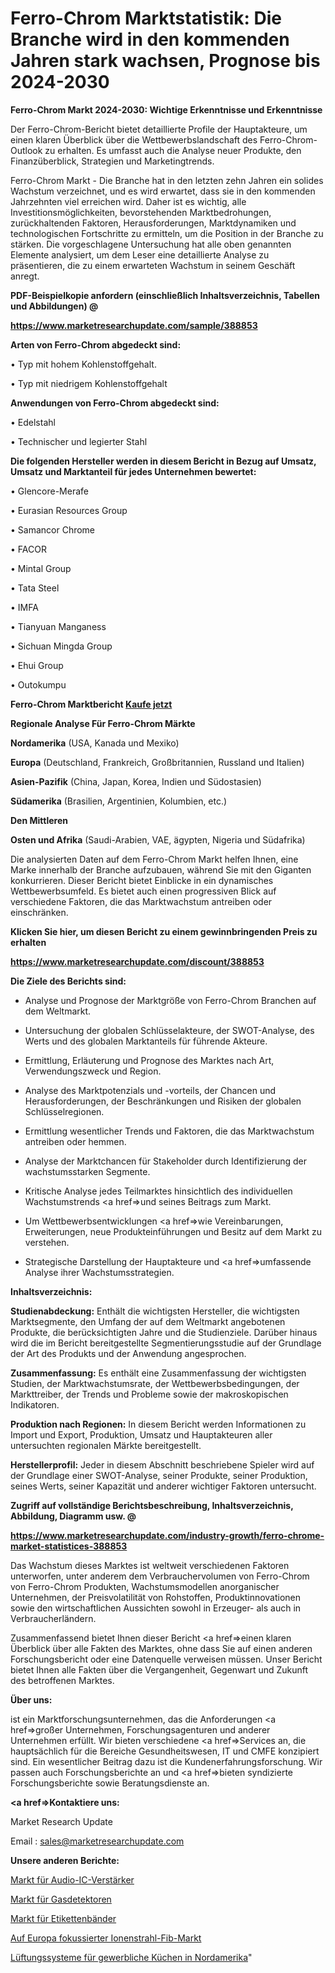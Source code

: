 # Ferro-Chrom Marktstatistik: Die Branche wird in den kommenden Jahren stark wachsen, Prognose bis 2024-2030

<strong>Ferro-Chrom Markt 2024-2030: Wichtige Erkenntnisse und Erkenntnisse</strong>

Der Ferro-Chrom-Bericht bietet detaillierte Profile der Hauptakteure, um einen klaren Überblick über die Wettbewerbslandschaft des Ferro-Chrom-Outlook zu erhalten. Es umfasst auch die Analyse neuer Produkte, den Finanzüberblick, Strategien und Marketingtrends.

Ferro-Chrom Markt - Die Branche hat in den letzten zehn Jahren ein solides Wachstum verzeichnet, und es wird erwartet, dass sie in den kommenden Jahrzehnten viel erreichen wird. Daher ist es wichtig, alle Investitionsmöglichkeiten, bevorstehenden Marktbedrohungen, zurückhaltenden Faktoren, Herausforderungen, Marktdynamiken und technologischen Fortschritte zu ermitteln, um die Position in der Branche zu stärken. Die vorgeschlagene Untersuchung hat alle oben genannten Elemente analysiert, um dem Leser eine detaillierte Analyse zu präsentieren, die zu einem erwarteten Wachstum in seinem Geschäft anregt.



<strong><b>PDF-Beispielkopie anfordern (einschließlich Inhaltsverzeichnis, Tabellen und Abbildungen) @ </b></strong>

<strong><a href=https://www.marketresearchupdate.com/sample/388853>

<strong>https://www.marketresearchupdate.com/sample/388853</u></a></strong></strong>



<strong>Arten von Ferro-Chrom abgedeckt sind:</strong>

• Typ mit hohem Kohlenstoffgehalt.

• Typ mit niedrigem Kohlenstoffgehalt



<strong>Anwendungen von Ferro-Chrom abgedeckt sind:</strong>

• Edelstahl

• Technischer und legierter Stahl



<strong>Die folgenden Hersteller werden in diesem Bericht in Bezug auf Umsatz, Umsatz und Marktanteil für jedes Unternehmen bewertet:</strong>

• Glencore-Merafe

• Eurasian Resources Group

• Samancor Chrome

• FACOR

• Mintal Group

• Tata Steel

• IMFA

• Tianyuan Manganess

• Sichuan Mingda Group

• Ehui Group

• Outokumpu



<strong>Ferro-Chrom Marktbericht <a href=https://www.marketresearchupdate.com/buynow/388853>Kaufe jetzt</a></strong>



<strong>Regionale Analyse Für Ferro-Chrom Märkte</strong>



<strong>Nordamerika</strong> (USA, Kanada und Mexiko)



<strong>Europa</strong> (Deutschland, Frankreich, Großbritannien, Russland und Italien)



<strong>Asien-Pazifik</strong> (China, Japan, Korea, Indien und Südostasien)



<strong>Südamerika</strong> (Brasilien, Argentinien, Kolumbien, etc.)



<strong>Den Mittleren</strong> 

<strong>Osten und Afrika</strong> (Saudi-Arabien, VAE, ägypten, Nigeria und Südafrika)

Die analysierten Daten auf dem Ferro-Chrom Markt helfen Ihnen, eine Marke innerhalb der Branche aufzubauen, während Sie mit den Giganten konkurrieren. Dieser Bericht bietet Einblicke in ein dynamisches Wettbewerbsumfeld. Es bietet auch einen progressiven Blick auf verschiedene Faktoren, die das Marktwachstum antreiben oder einschränken.



<strong>Klicken Sie hier, um diesen Bericht zu einem gewinnbringenden Preis zu erhalten
</strong>

<strong><a href=https://www.marketresearchupdate.com/discount/388853>https://www.marketresearchupdate.com/discount/388853</b></u></strong></a>



<strong>Die Ziele des Berichts sind:</strong>

- Analyse und Prognose der Marktgröße von Ferro-Chrom Branchen auf dem Weltmarkt.

- Untersuchung der globalen Schlüsselakteure, der SWOT-Analyse, des Werts und des globalen Marktanteils für führende Akteure.

- Ermittlung, Erläuterung und Prognose des Marktes nach Art, Verwendungszweck und Region.

- Analyse des Marktpotenzials und -vorteils, der Chancen und Herausforderungen, der Beschränkungen und Risiken der globalen Schlüsselregionen.

- Ermittlung wesentlicher Trends und Faktoren, die das Marktwachstum antreiben oder hemmen.

- Analyse der Marktchancen für Stakeholder durch Identifizierung der wachstumsstarken Segmente.

- Kritische Analyse jedes Teilmarktes hinsichtlich des individuellen Wachstumstrends <a href=>und</a> seines Beitrags zum Markt.

- Um Wettbewerbsentwicklungen <a href=>wie</a> Vereinbarungen, Erweiterungen, neue Produkteinführungen und Besitz auf dem Markt zu verstehen.

- Strategische Darstellung der Hauptakteure und <a href=>umfas</a>sende Analyse ihrer Wachstumsstrategien.



<strong>Inhaltsverzeichnis:</strong>



<strong>Studienabdeckung:</strong> Enthält die wichtigsten Hersteller, die wichtigsten Marktsegmente, den Umfang der auf dem Weltmarkt angebotenen Produkte, die berücksichtigten Jahre und die Studienziele. Darüber hinaus wird die im Bericht bereitgestellte Segmentierungsstudie auf der Grundlage der Art des Produkts und der Anwendung angesprochen.



<strong>Zusammenfassung:</strong> Es enthält eine Zusammenfassung der wichtigsten Studien, der Marktwachstumsrate, der Wettbewerbsbedingungen, der Markttreiber, der Trends und Probleme sowie der makroskopischen Indikatoren.



<strong>Produktion nach Regionen:</strong> In diesem Bericht werden Informationen zu Import und Export, Produktion, Umsatz und Hauptakteuren aller untersuchten regionalen Märkte bereitgestellt.



<strong>Herstellerprofil:</strong> Jeder in diesem Abschnitt beschriebene Spieler wird auf der Grundlage einer SWOT-Analyse, seiner Produkte, seiner Produktion, seines Werts, seiner Kapazität und anderer wichtiger Faktoren untersucht.



<strong><b>Zugriff auf vollständige Berichtsbeschreibung, Inhaltsverzeichnis, Abbildung, Diagramm usw. @ </b></strong>

<strong><a href=https://www.marketresearchupdate.com/industry-growth/ferro-chrome-market-statistices-388853>https://www.marketresearchupdate.com/industry-growth/ferro-chrome-market-statistices-388853</a></strong>

Das Wachstum dieses Marktes ist weltweit verschiedenen Faktoren unterworfen, unter anderem dem Verbrauchervolumen von Ferro-Chrom von Ferro-Chrom Produkten, Wachstumsmodellen anorganischer Unternehmen, der Preisvolatilität von Rohstoffen, Produktinnovationen sowie den wirtschaftlichen Aussichten sowohl in Erzeuger- als auch in Verbraucherländern.

Zusammenfassend bietet Ihnen dieser Bericht <a href=>einen</a> klaren Überblick über alle Fakten des Marktes, ohne dass Sie auf einen anderen Forschungsbericht oder eine Datenquelle verweisen müssen. Unser Bericht bietet Ihnen alle Fakten über die Vergangenheit, Gegenwart und Zukunft des betroffenen Marktes.



<strong>Über uns:</strong>

 ist ein Marktforschungsunternehmen, das die Anforderungen <a href=>großer</a> Unternehmen, Forschungsagenturen und anderer Unternehmen erfüllt. Wir bieten verschiedene <a href=>Services</a> an, die hauptsächlich für die Bereiche Gesundheitswesen, IT und CMFE konzipiert sind. Ein wesentlicher Beitrag dazu ist die Kundenerfahrungsforschung. Wir passen auch Forschungsberichte an und <a href=>bieten</a> syndizierte Forschungsberichte sowie Beratungsdienste an.



<strong><a href=>Kontaktiere uns:</a></strong>

Market Research Update

Email : sales@marketresearchupdate.com



<strong>Unsere anderen Berichte:</strong>

<a href=https://www.linkedin.com/pulse/audio-ic-amplifiers-market-trends-2023>Markt für Audio-IC-Verstärker</a>

<a href=https://www.linkedin.com/pulse/gas-detectors-market-sizing-up-anticipating-trends>Markt für Gasdetektoren</a>

<a href=https://www.linkedin.com/pulse/labels-tapes-market-2023-remarking-enormous-growth>Markt für Etikettenbänder</a>

<a href=https://www.linkedin.com/pulse/europe-focused-ion-beam-fib-market-size-2023>Auf Europa fokussierter Ionenstrahl-Fib-Markt</a>

<a href=https://www.linkedin.com/pulse/north-america-commercial-kitchen-ventilation-systems>Lüftungssysteme für gewerbliche Küchen in Nordamerika</a>"
